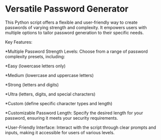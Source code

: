 # Versatile Password Generator

This Python script offers a flexible and user-friendly way to create passwords of varying strength and complexity. It empowers users with multiple options to tailor password generation to their specific needs.

Key Features:

*Multiple Password Strength Levels: Choose from a range of password complexity presets, including:

*Easy (lowercase letters only)

*Medium (lowercase and uppercase letters)

*Strong (letters and digits)

*Ultra (letters, digits, and special characters)

*Custom (define specific character types and length)

*Customizable Password Length: Specify the desired length for your password, ensuring it meets your security requirements.

*User-Friendly Interface: Interact with the script through clear prompts and inputs, making it accessible for users of various levels.
